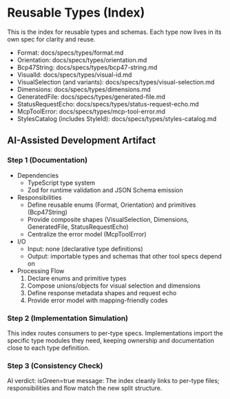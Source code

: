 # Reusable Types (Index)

This is the index for reusable types and schemas. Each type now lives in its own spec for clarity and reuse.

- Format: docs/specs/types/format.md
- Orientation: docs/specs/types/orientation.md
- Bcp47String: docs/specs/types/bcp47-string.md
- VisualId: docs/specs/types/visual-id.md
- VisualSelection (and variants): docs/specs/types/visual-selection.md
- Dimensions: docs/specs/types/dimensions.md
- GeneratedFile: docs/specs/types/generated-file.md
- StatusRequestEcho: docs/specs/types/status-request-echo.md
- McpToolError: docs/specs/types/mcp-tool-error.md
- StylesCatalog (includes StyleId): docs/specs/types/styles-catalog.md

## AI-Assisted Development Artifact

### Step 1 (Documentation)
- Dependencies
  - TypeScript type system
  - Zod for runtime validation and JSON Schema emission
- Responsibilities
  - Define reusable enums (Format, Orientation) and primitives (Bcp47String)
  - Provide composite shapes (VisualSelection, Dimensions, GeneratedFile, StatusRequestEcho)
  - Centralize the error model (McpToolError)
- I/O
  - Input: none (declarative type definitions)
  - Output: importable types and schemas that other tool specs depend on
- Processing Flow
  1) Declare enums and primitive types
  2) Compose unions/objects for visual selection and dimensions
  3) Define response metadata shapes and request echo
  4) Provide error model with mapping-friendly codes

### Step 2 (Implementation Simulation)
This index routes consumers to per-type specs. Implementations import the specific type modules they need, keeping ownership and documentation close to each type definition.

### Step 3 (Consistency Check)
AI verdict: isGreen=true
message: The index cleanly links to per-type files; responsibilities and flow match the new split structure.
